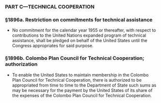 ### PART C—TECHNICAL COOPERATION

### §1896a. Restriction on commitments for technical assistance
* No commitment for the calendar year 1955 or thereafter, with respect to contributions to the United Nations expanded program of technical assistance, shall be pledged on behalf of the United States until the Congress appropriates for said purpose.

### §1896b. Colombo Plan Council for Technical Cooperation; authorization
* To enable the United States to maintain membership in the Colombo Plan Council for Technical Cooperation, there is authorized to be appropriated from time to time to the Department of State such sums as may be necessary for the payment by the United States of its share of the expenses of the Colombo Plan Council for Technical Cooperation.